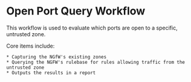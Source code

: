 # Open Port Query Workflow

This workflow is used to evaluate which ports are open to a specific, untrusted zone. 

Core items include:

    * Capturing the NGfW's existing zones
    * Querying the NGFW's rulebase for rules allowing traffic from the untrusted zone
    * Outputs the results in a report